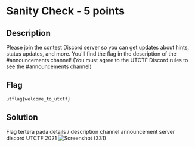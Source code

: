 # Sanity Check - 5 points
## Description

Please join the contest Discord server so you can get updates about hints, status updates, and more.
You'll find the flag in the description of the #announcements channel!
(You must agree to the UTCTF Discord rules to see the #announcements channel)

## Flag
```
utflag{welcome_to_utctf}
```
## Solution
Flag tertera pada details / description channel announcement server discord UTCTF 2021
![Screenshot (331)](https://user-images.githubusercontent.com/55182072/111072109-b9024400-850b-11eb-8d07-e0ba00e2219c.png)
